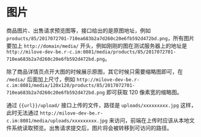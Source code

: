 # 图片

商品图片、出售请求预览图等，接口给出的是原图地址，例如 `products/85/2017072701-710ea683b2a7d260c20e6fb592d472bd.png`，所有图片要加上 `http://domain/media/` 开头，例如刚刚的图在测试服务器上的地址是 `http://milove-dev-be.r-c.im:8081/media/products/85/2017072701-710ea683b2a7d260c20e6fb592d472bd.png`。

除了商品详情页点开大图的时候展示原图，其它时候只需要缩略图即可，在 `/media/` 后面加上尺寸，例如 `http://milove-dev-be.r-c.im:8081/media/120x120/products/85/2017072701-710ea683b2a7d260c20e6fb592d472bd.png` 即可获取 120 像素宽的缩略图。

通过 `{{url}}/upload/` 接口上传的文件，路径是 `uploads/xxxxxxxxx.jpg` 这样，此时无法通过 `http://milove-dev-be.r-c.im:8081/media/uploads/xxxxxxxxx.jpg` 来访问，前端在上传时应该从本地文件系统读取预览。出售请求提交后，图片将会被转移到可访问的路径。
